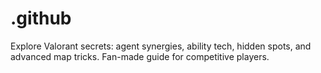 # .github
Explore Valorant secrets: agent synergies, ability tech, hidden spots, and advanced map tricks. Fan-made guide for competitive players.
